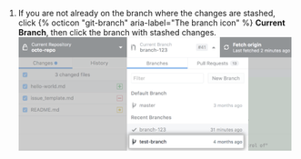 1. If you are not already on the branch where the changes are stashed, click {% octicon "git-branch" aria-label="The branch icon" %} **Current Branch**, then click the branch with stashed changes. ![Liste der Branches im Repository](/assets/images/help/desktop/click-branch-in-drop-down-mac.png)

